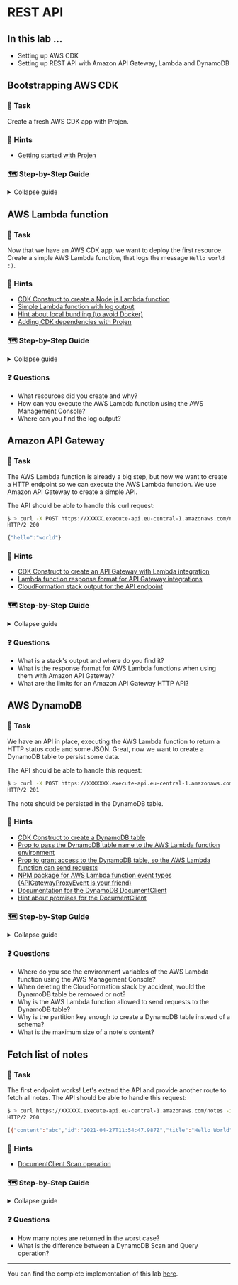 # REST API

## In this lab …

- Setting up AWS CDK
- Setting up REST API with Amazon API Gateway, Lambda and DynamoDB

## Bootstrapping AWS CDK

### 📝 Task

Create a fresh AWS CDK app with Projen.

### 🔎 Hints

- [Getting started with Projen](https://github.com/projen/projen#getting-started)

### 🗺  Step-by-Step Guide

<details>
<summary>Collapse guide</summary>

1. Create a new folder `notes-api`, so:
   ```bash
   mkdir notes-api
   ```
1. Step into into the folder, so:
   ```bash
   cd notes-api
   ```
1. Init AWS CDK with Projen:
   ```bash
   npx projen new awscdk-app-ts --package-manager 'NPM' --github false --no-git
   ```
1. Boostrap CDK for your account:
   ```bash
   npx cdk bootstrap
   ```
1. Deploy the CloudFormation stack:
   ```bash
   npm run deploy
   ```

</details>

## AWS Lambda function

### 📝 Task

Now that we have an AWS CDK app, we want to deploy the first resource. Create a simple AWS Lambda function, that logs the message `Hello world :)`.

### 🔎 Hints

- [CDK Construct to create a Node.js Lambda function](https://docs.aws.amazon.com/cdk/api/latest/docs/aws-lambda-nodejs-readme.html#nodejs-function)
- [Simple Lambda function with log output](https://docs.aws.amazon.com/lambda/latest/dg/nodejs-logging.html)
- [Hint about local bundling (to avoid Docker)](https://docs.aws.amazon.com/cdk/api/latest/docs/aws-lambda-nodejs-readme.html#local-bundling)
- [Adding CDK dependencies with Projen](https://github.com/projen/projen/blob/main/API.md#class-awscdktypescriptapp--)

### 🗺  Step-by-Step Guide

<details>
<summary>Collapse guide</summary>

1. Create a new file for the AWS lambda function:
   ```bash
   touch ./src/main.put-note.ts 
   ```
1. Add the following code to the file:
   ```typescript
   export const handler = async () => {
     console.log("Hello World :)");
   };
   ```
1. Update the `.projenrc.js` configuration:
  ```js
  const { AwsCdkTypeScriptApp, NodePackageManager } = require('projen');
  const project = new AwsCdkTypeScriptApp({
    cdkVersion: '1.95.2',
    defaultReleaseBranch: 'main',
    github: false,
    packageManager: NodePackageManager.NPM,
    cdkDependencies: [
      '@aws-cdk/aws-lambda-nodejs'
    ],
    // deps: [],                    /* Runtime dependencies of this module. */
    // description: undefined,      /* The description is just a string that helps people understand the purpose of the package. */
    devDeps: [
      'esbuild@0'
    ],
    // packageName: undefined,      /* The "name" in package.json. */
    // release: undefined,          /* Add release management to this project. */
  });
  project.synth();
  ```
1. Run `npm run projen` to install the new dependencies and re-generate the auto-generated files.
1. Update the CloudFormation stack, so `./src/main.ts`:
  ```typescript
  import { App, Construct, Stack, StackProps } from '@aws-cdk/core';
  import * as lambdaNodeJs from "@aws-cdk/aws-lambda-nodejs";

  export class MyStack extends Stack {
    constructor(scope: Construct, id: string, props: StackProps = {}) {
      super(scope, id, props);

      new lambdaNodeJs.NodejsFunction(this, "put-note");
    }
  }

  // for development, use account/region from cdk cli
  const devEnv = {
    account: process.env.CDK_DEFAULT_ACCOUNT,
    region: process.env.CDK_DEFAULT_REGION,
  };

  const app = new App();

  new MyStack(app, 'my-stack-dev', { env: devEnv });
  // new MyStack(app, 'my-stack-prod', { env: prodEnv });

  app.synth();
  ```
1. Deploy the latest changes: `npm run deploy`

</details>

### ❓ Questions

- What resources did you create and why?
- How can you execute the AWS Lambda function using the AWS Management Console?
- Where can you find the log output?

## Amazon API Gateway

### 📝 Task

The AWS Lambda function is already a big step, but now we want to create a HTTP endpoint so we can execute the AWS Lambda function. We use Amazon API Gateway to create a simple API.

The API should be able to handle this curl request:

```bash
$ > curl -X POST https://XXXXX.execute-api.eu-central-1.amazonaws.com/notes
HTTP/2 200

{"hello":"world"}
```

### 🔎 Hints

- [CDK Construct to create an API Gateway with Lambda integration](https://docs.aws.amazon.com/cdk/api/latest/docs/aws-apigatewayv2-readme.html#defining-http-apis)
- [Lambda function response format for API Gateway integrations](https://docs.aws.amazon.com/apigateway/latest/developerguide/http-api-develop-integrations-lambda.html#http-api-develop-integrations-lambda.response)
- [CloudFormation stack output for the API endpoint](https://docs.aws.amazon.com/cdk/api/latest/docs/core-readme.html#stack-outputs)

### 🗺  Step-by-Step Guide

<details>
<summary>Collapse guide</summary>

1. Extend the list of CDK dependencies in the `.projenrc.js` configuration:
   ```js
  const { AwsCdkTypeScriptApp, NodePackageManager } = require('projen');
  const project = new AwsCdkTypeScriptApp({
    // …
    cdkDependencies: [
      '@aws-cdk/aws-lambda-nodejs',
      '@aws-cdk/aws-apigatewayv2',
      '@aws-cdk/aws-apigatewayv2-integrations'
    ],
    // …
  });
  project.synth();
  ```
1. Run `npm run projen` to install the new dependencies and re-generate the auto-generated files.
1. Update the CloudFormation stack, so `./src/main.ts`:
   ```typescript
  import { App, Construct, Stack, StackProps, CfnOutput } from '@aws-cdk/core';
  import * as lambdaNodeJs from "@aws-cdk/aws-lambda-nodejs";
  import * as apigateway from "@aws-cdk/aws-apigatewayv2";
  import * as apigatewayIntegrations from "@aws-cdk/aws-apigatewayv2-integrations";

  export class MyStack extends Stack {
    constructor(scope: Construct, id: string, props: StackProps = {}) {
      super(scope, id, props);

      const putNote = new lambdaNodeJs.NodejsFunction(this, "put-note");

      const putNoteIntegration = new apigatewayIntegrations.LambdaProxyIntegration({
        handler: putNote,
      });

      const httpApi = new apigateway.HttpApi(this, "http-api");

      httpApi.addRoutes({
        path: "/notes",
        methods: [apigateway.HttpMethod.POST],
        integration: putNoteIntegration,
      });

      new CfnOutput(this, "URL", { value: httpApi.apiEndpoint });
    }
  }

  // for development, use account/region from cdk cli
  const devEnv = {
    account: process.env.CDK_DEFAULT_ACCOUNT,
    region: process.env.CDK_DEFAULT_REGION,
  };

  const app = new App();

  new MyStack(app, 'my-stack-dev', { env: devEnv });
  // new MyStack(app, 'my-stack-prod', { env: prodEnv });

  app.synth();
  ```
1. Update the AWS Lambda function, so `./src/main.put-note.ts`:
   ```typescript
   export const handler = async () => {
     console.log("Hello World :)");

     return {
       statusCode: 200,
       body: JSON.stringify({ hello: "world" }),
     };
   };
   ```
1. Deploy the latest changes:
   ```bash
   npm run deploy
   ```
1. Copy the endpoint URL from the output of the deployment and run the following request to send a HTTP request:
   ```bash
   curl -X POST https://XXXXX.execute-api.eu-central-1.amazonaws.com/notes
   ```

</details>

### ❓ Questions

- What is a stack's output and where do you find it?
- What is the response format for AWS Lambda functions when using them with Amazon API Gateway?
- What are the limits for an Amazon API Gateway HTTP API?

## AWS DynamoDB

### 📝 Task

We have an API in place, executing the AWS Lambda function to return a HTTP status code and some JSON. Great, now we want to create a DynamoDB table to persist some data.

The API should be able to handle this request:

```bash
$ > curl -X POST https://XXXXXXX.execute-api.eu-central-1.amazonaws.com/notes --data '{ "title": "Hello World", "content": "abc" }' -H 'Content-Type: application/json' -i
HTTP/2 201
```

The note should be persisted in the DynamoDB table.

### 🔎 Hints

- [CDK Construct to create a DynamoDB table](https://docs.aws.amazon.com/cdk/api/latest/docs/aws-dynamodb-readme.html)
- [Prop to pass the DynamoDB table name to the AWS Lambda function environment](https://docs.aws.amazon.com/cdk/api/latest/docs/@aws-cdk_aws-lambda-nodejs.NodejsFunction.html#environment)
- [Prop to grant access to the DynamoDB table, so the AWS Lambda function can send requests](https://docs.aws.amazon.com/cdk/api/latest/docs/@aws-cdk_aws-dynamodb.Table.html#grantgrantee-actions)
- [NPM package for AWS Lambda function event types (APIGatewayProxyEvent is your friend)](https://www.npmjs.com/package/@types/aws-lambda)
- [Documentation for the DynamoDB DocumentClient](https://docs.aws.amazon.com/AWSJavaScriptSDK/latest/AWS/DynamoDB/DocumentClient.html#put-property)
- [Hint about promises for the DocumentClient](https://docs.aws.amazon.com/sdk-for-javascript/v2/developer-guide/using-promises.html)

### 🗺  Step-by-Step Guide

<details>
<summary>Collapse guide</summary>

1. Extend the list of dependencies in the `.projenrc.js` configuration:
  ```js
  const { AwsCdkTypeScriptApp, NodePackageManager } = require('projen');
  const project = new AwsCdkTypeScriptApp({
    // …
    cdkDependencies: [
      '@aws-cdk/aws-lambda-nodejs',
      '@aws-cdk/aws-apigatewayv2',
      '@aws-cdk/aws-apigatewayv2-integrations',
      '@aws-cdk/aws-dynamodb'
    ],
    deps: [
      'aws-sdk'
    ],
    devDeps: [
      'esbuild@0',
      '@types/aws-lambda'
    ],
    // …
  });
  project.synth();
  ```
1. Run `npm run projen` to install the new dependencies and re-generate the auto-generated files.
1. Extend the CloudFormation stack, so `./src/main.ts`:
  ```typescript
  import { App, Construct, Stack, StackProps, CfnOutput } from '@aws-cdk/core';
  import * as lambdaNodeJs from "@aws-cdk/aws-lambda-nodejs";
  import * as apigateway from "@aws-cdk/aws-apigatewayv2";
  import * as apigatewayIntegrations from "@aws-cdk/aws-apigatewayv2-integrations";
  import * as dynamodb from "@aws-cdk/aws-dynamodb";

  export class MyStack extends Stack {
    constructor(scope: Construct, id: string, props: StackProps = {}) {
      super(scope, id, props);

      const notesTable = new dynamodb.Table(this, "notes-table", {
        partitionKey: { name: "id", type: dynamodb.AttributeType.STRING },
      });

      const putNote = new lambdaNodeJs.NodejsFunction(this, "put-note", {
        environment: {
          TABLE_NAME: notesTable.tableName,
        },
      });

      notesTable.grant(putNote, "dynamodb:PutItem");
      
      const putNoteIntegration = new apigatewayIntegrations.LambdaProxyIntegration({
        handler: putNote,
      });

      const httpApi = new apigateway.HttpApi(this, "http-api");

      httpApi.addRoutes({
        path: "/notes",
        methods: [apigateway.HttpMethod.POST],
        integration: putNoteIntegration,
      });

      new CfnOutput(this, "URL", { value: httpApi.apiEndpoint });
    }
  }

  // for development, use account/region from cdk cli
  const devEnv = {
    account: process.env.CDK_DEFAULT_ACCOUNT,
    region: process.env.CDK_DEFAULT_REGION,
  };

  const app = new App();

  new MyStack(app, 'my-stack-dev', { env: devEnv });
  // new MyStack(app, 'my-stack-prod', { env: prodEnv });

  app.synth();
  ```
1. Update the AWS Lambda function:
  ```typescript
   import * as AWS from "aws-sdk";

   export const handler = async (event: AWSLambda.APIGatewayProxyEvent) => {
     const DB = new AWS.DynamoDB.DocumentClient();

     const body = JSON.parse(event.body || "{}");

     if (!body.title || !body.content) {
       return {
         statusCode: 400,
       };
     }

     await DB.put({
       Item: {
         id: new Date().toISOString(),
         title: body.title,
         content: body.content,
       },
       TableName: process.env.TABLE_NAME!,
     }).promise();

     return {
       statusCode: 201,
     };
   };
   ```
1. Deploy the latest changes:
   ```bash
   npm run deploy
   ```
1. Send a HTTP request with your endpoint url:
   ```bash
   curl -X POST https://XXXXXX.execute-api.eu-central-1.amazonaws.com/notes --data '{ "title": "Hello World", "content": "abc" }' -H 'Content-Type: application/json' -i
   ```
1. Ideally, your first note is stored in the DynamoDB table! 🎉

</details>

### ❓ Questions

- Where do you see the environment variables of the AWS Lambda function using the AWS Management Console?
- When deleting the CloudFormation stack by accident, would the DynamoDB table be removed or not?
- Why is the AWS Lambda function allowed to send requests to the DynamoDB table?
- Why is the partition key enough to create a DynamoDB table instead of a schema?
- What is the maximum size of a note's content?

## Fetch list of notes

### 📝 Task

The first endpoint works! Let's extend the API and provide another route to fetch all notes. The API should be able to handle this request:

```bash
$ > curl https://XXXXXX.execute-api.eu-central-1.amazonaws.com/notes -i
HTTP/2 200

[{"content":"abc","id":"2021-04-27T11:54:47.987Z","title":"Hello World"}]
```

### 🔎 Hints

- [DocumentClient Scan operation](https://docs.aws.amazon.com/AWSJavaScriptSDK/latest/AWS/DynamoDB/DocumentClient.html#scan-property)

### 🗺  Step-by-Step Guide

<details>
<summary>Collapse guide</summary>

1. Extend the CloudFormation stack, so `./src/main.ts` becomes:
  ```typescript
  import { App, Construct, Stack, StackProps, CfnOutput } from '@aws-cdk/core';
  import * as lambdaNodeJs from "@aws-cdk/aws-lambda-nodejs";
  import * as apigateway from "@aws-cdk/aws-apigatewayv2";
  import * as apigatewayIntegrations from "@aws-cdk/aws-apigatewayv2-integrations";
  import * as dynamodb from "@aws-cdk/aws-dynamodb";

  export class MyStack extends Stack {
    constructor(scope: Construct, id: string, props: StackProps = {}) {
      super(scope, id, props);

      const notesTable = new dynamodb.Table(this, "notes-table", {
        partitionKey: { name: "id", type: dynamodb.AttributeType.STRING },
      });

      const putNote = new lambdaNodeJs.NodejsFunction(this, "put-note", {
        environment: {
          TABLE_NAME: notesTable.tableName,
        },
      });

      const listNotes = new lambdaNodeJs.NodejsFunction(this, "list-notes", {
        environment: {
          TABLE_NAME: notesTable.tableName,
        },
      });

      notesTable.grant(putNote, "dynamodb:PutItem");
      notesTable.grant(listNotes, "dynamodb:Scan");

      const putNoteIntegration = new apigatewayIntegrations.LambdaProxyIntegration({
        handler: putNote,
      });

      const listNotesIntegration = new apigatewayIntegrations.LambdaProxyIntegration({
        handler: listNotes,
      });

      const httpApi = new apigateway.HttpApi(this, "http-api");

      httpApi.addRoutes({
        path: "/notes",
        methods: [apigateway.HttpMethod.POST],
        integration: putNoteIntegration,
      });

      httpApi.addRoutes({
        path: "/notes",
        methods: [apigateway.HttpMethod.GET],
        integration: listNotesIntegration,
      });
      
      new CfnOutput(this, "URL", { value: httpApi.apiEndpoint });
    }
  }

  // for development, use account/region from cdk cli
  const devEnv = {
    account: process.env.CDK_DEFAULT_ACCOUNT,
    region: process.env.CDK_DEFAULT_REGION,
  };

  const app = new App();

  new MyStack(app, 'my-stack-dev', { env: devEnv });
  // new MyStack(app, 'my-stack-prod', { env: prodEnv });

  app.synth();
  ```
1. Create a new file for the second AWS Lambda function:
   ```bash
   touch src/main.list-notes.ts
   ```
1. Add the following code to the file:
  ```typescript
  import * as AWS from "aws-sdk";

  export const handler = async () => {
    const DB = new AWS.DynamoDB.DocumentClient();

    const response = await DB.scan({
      TableName: process.env.TABLE_NAME!,
    }).promise();

    return {
      statusCode: 200,
      body: JSON.stringify(response.Items),
    };
  };
  ```
1. Deploy the latest changes:
   ```bash
   npm run deploy
   ```
1. Run the following request with your endpoint URL:
   ```bash
   curl https://XXXXXX.execute-api.eu-central-1.amazonaws.com/notes
   ```

</details>

### ❓ Questions

- How many notes are returned in the worst case?
- What is the difference between a DynamoDB Scan and Query operation?

---

You can find the complete implementation of this lab [here](https://github.com/superluminar-io/serverless-workshop/tree/main/packages/lab1).
